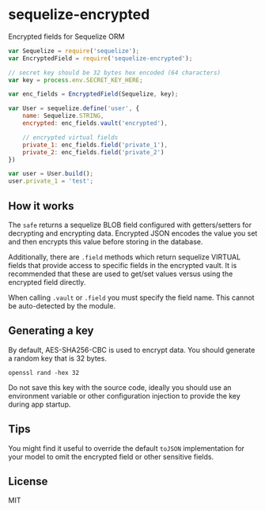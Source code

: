 # sequelize-encrypted

Encrypted fields for Sequelize ORM

```js
var Sequelize = require('sequelize');
var EncryptedField = require('sequelize-encrypted');

// secret key should be 32 bytes hex encoded (64 characters)
var key = process.env.SECRET_KEY_HERE;

var enc_fields = EncryptedField(Sequelize, key);

var User = sequelize.define('user', {
    name: Sequelize.STRING,
    encrypted: enc_fields.vault('encrypted'),

    // encrypted virtual fields
    private_1: enc_fields.field('private_1'),
    private_2: enc_fields.field('private_2')
})

var user = User.build();
user.private_1 = 'test';
```

## How it works

The `safe` returns a sequelize BLOB field configured with getters/setters for decrypting and encrypting data. Encrypted JSON encodes the value you set and then encrypts this value before storing in the database.

Additionally, there are `.field` methods which return sequelize VIRTUAL fields that provide access to specific fields in the encrypted vault. It is recommended that these are used to get/set values versus using the encrypted field directly.

When calling `.vault` or `.field` you must specify the field name. This cannot be auto-detected by the module.

## Generating a key

By default, AES-SHA256-CBC is used to encrypt data. You should generate a random key that is 32 bytes.

```
openssl rand -hex 32
```

Do not save this key with the source code, ideally you should use an environment variable or other configuration injection to provide the key during app startup.

## Tips

You might find it useful to override the default `toJSON` implementation for your model to omit the encrypted field or other sensitive fields.

## License

MIT
